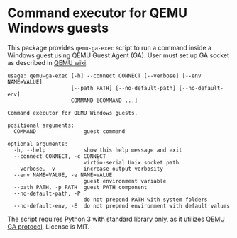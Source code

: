 # Command executor for QEMU Windows guests

This package provides `qemu-ga-exec` script to run a command inside a Windows
guest using QEMU Guest Agent (GA). User must set up GA socket as described
in [QEMU wiki](https://wiki.qemu.org/Features/GuestAgent).

```
usage: qemu-ga-exec [-h] --connect CONNECT [--verbose] [--env NAME=VALUE]
                    [--path PATH] [--no-default-path] [--no-default-env]
                    COMMAND [COMMAND ...]

Command executor for QEMU Windows guests.

positional arguments:
  COMMAND               guest command

optional arguments:
  -h, --help            show this help message and exit
  --connect CONNECT, -c CONNECT
                        virtio-serial Unix socket path
  --verbose, -v         increase output verbosity
  --env NAME=VALUE, -e NAME=VALUE
                        guest environment variable
  --path PATH, -p PATH  guest PATH component
  --no-default-path, -P
                        do not prepend PATH with system folders
  --no-default-env, -E  do not prepend environment with default values
```

The script requires Python 3 with standard library only, as it utilizes
[QEMU GA protocol](https://qemu.weilnetz.de/doc/3.1/qemu-ga-ref.html).
License is MIT.
